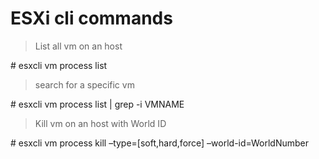 ESXi cli commands
=====

>List all vm on an host

\# esxcli vm process list

> search for a specific vm 

\# esxcli vm process list | grep -i VMNAME

>Kill vm on an host with World ID

\# esxcli vm process kill –type=[soft,hard,force] –world-id=WorldNumber